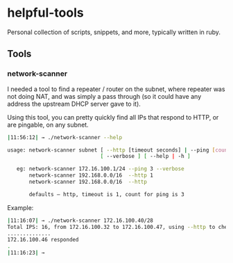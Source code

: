 # helpful-tools
Personal collection of scripts, snippets, and more, typically written in ruby.

## Tools

### network-scanner

I needed a tool to find a repeater / router on the subnet, where repeater was not doing NAT, and was simply a pass through (so it could have any address the upstream DHCP server gave to it). 

Using this tool, you can pretty quickly find all IPs that respond to HTTP, or are pingable, on any subnet.

```bash
|11:56:12| → ./network-scanner --help

usage: network-scanner subnet [ --http [timeout seconds] | --ping [count] ]
                              [ --verbose ] [ --help | -h ]

   eg: network-scanner 172.16.100.1/24 --ping 3 --verbose
       network-scanner 192.168.0.0/16  --http 1
       network-scanner 192.168.0.0/16  --http

       defaults – http, timeout is 1, count for ping is 3
```

Example:
```bash
|11:16:07| → ./network-scanner 172.16.100.40/28
Total IPS: 16, from 172.16.100.32 to 172.16.100.47, using --http to check...
..............
172.16.100.46 responded
.
|11:16:23| → 
```
